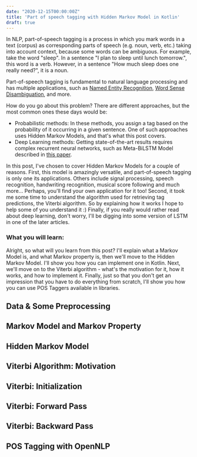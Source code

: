 ```yaml
---
date: "2020-12-15T00:00:00Z"
title: 'Part of speech tagging with Hidden Markov Model in Kotlin'
draft: true
---
```


In NLP, part-of-speech tagging is a process in which you mark words in a text (corpus) as corresponding parts of speech 
(e.g. noun, verb, etc.) taking into account context, because some words can be ambiguous. For example, take the word 
"sleep". In a sentence "I plan to sleep until lunch tomorrow.", this word is a verb. However, in a sentence "How much sleep 
does one really need?", it is a noun.  

Part-of-speech tagging is fundamental to natural language processing and has multiple applications, such as 
[Named Entity Recognition](https://en.wikipedia.org/wiki/Named-entity_recognition), 
[Word Sense Disambiguation](https://en.wikipedia.org/wiki/Word-sense_disambiguation), and more.

How do you go about this problem? There are different approaches, but the most common ones these days would be: 
- Probabilistic methods: In these methods, you assign a tag based on the probability of it occurring in a given sentence.
One of such approaches uses Hidden Markov Models, and that's what this post covers. 
- Deep Learning methods: Getting state-of-the-art results requires complex recurrent neural networks, such as 
 Meta-BiLSTM Model described in [this paper](https://arxiv.org/abs/1805.08237). 
 
 In this post, I've chosen to cover Hidden Markov Models for a couple of reasons. First, this model is amazingly versatile, 
 and part-of-speech tagging is only one its applications. Others include signal processing, speech recognition, 
 handwriting recognition, musical score following and much more... Perhaps, you'll find your own application for it too!
Second, it took me some time to understand the algorithm used for retrieving tag predictions, the Viterbi algorithm. So 
by explaining how it works I hope to help some of you understand it :) Finally, if you really would rather read about 
 deep learning, don't worry, I'll be digging into some version of LSTM in one of the later articles.
 
### What you will learn:
Alright, so what will you learn from this post? I'll explain what a Markov Model is, and what Markov property is, then 
we'll move to the Hidden Markov Model. I'll show you how you can implement one in Kotlin. 
Next, we'll move on to the Viterbi algorithm - what's the motivation for it, how it works, and how to implement it. 
Finally, just so that you don't get an impression that you have to do everything from scratch, I'll show you how you 
can use POS Taggers available in libraries.

## Data & Some Preprocessing
   
  
## Markov Model and Markov Property

## Hidden Markov Model

## Viterbi Algorithm: Motivation

## Viterbi: Initialization

## Viterbi: Forward Pass

## Viterbi: Backward Pass

## POS Tagging with OpenNLP
 